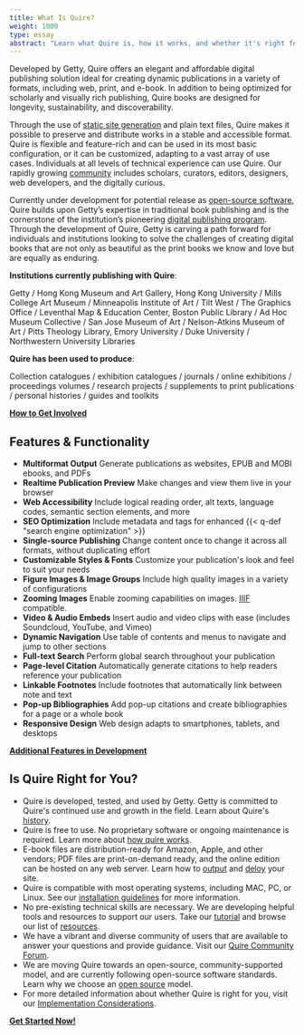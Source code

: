 ```yaml
---
title: What Is Quire?
weight: 1000
type: essay
abstract: "Learn what Quire is, how it works, and whether it's right for you"
---
```


Developed by Getty, Quire offers an elegant and affordable digital publishing solution ideal for creating dynamic
publications in a variety of formats, including web, print, and e-book. In addition to being optimized for scholarly
and visually rich publishing, Quire books are designed for longevity, sustainability, and discoverability.

Through the use of [static site generation](/about/how-it-works/) and plain text files, Quire makes it possible to preserve and distribute works in a stable and accessible format. Quire is flexible and feature-rich and can be used in its most basic configuration, or it can be customized, adapting to a  vast array of use cases. Individuals at all levels of technical experience can use Quire. Our rapidly growing [community](http://localhost:1313/community/community-showcase/) includes scholars, curators, editors, designers, web developers, and the digitally curious.

Currently under development for potential release as [open-source software](/about/open-source/), Quire builds upon Getty’s expertise in traditional book publishing and is the cornerstone of the institution’s pioneering [digital publishing program](https://www.getty.edu/publications/digital/index.html). Through the development of Quire, Getty is carving a path forward for individuals and institutions looking to solve the challenges of creating digital books that are not only as beautiful as the print books we know and love but are equally as enduring.

**Institutions currently publishing with Quire**:

Getty / Hong Kong Museum and Art Gallery, Hong Kong University / Mills College Art Museum / Minneapolis Institute of Art / Tilt West / The Graphics Office / Leventhal Map &  Education Center, Boston Public Library / Ad Hoc Museum  Collective / San Jose Museum of Art / Nelson-Atkins Museum of Art / Pitts Theology Library, Emory University / Duke University / Northwestern University Libraries

**Quire has been used to produce**:

Collection catalogues / exhibition catalogues / journals / online exhibitions / proceedings volumes / research projects / supplements to print publications / personal histories / guides and toolkits

<div class="action-button">

[**How to Get Involved**](/community/join-us/)
</div>

## Features & Functionality

<div class="feature-list">

- **Multiformat Output** Generate publications as websites, EPUB and MOBI ebooks, and PDFs
- **Realtime Publication Preview** Make changes and view them live in your browser
- **Web Accessibility** Include logical reading order, alt texts, language codes, semantic section elements, and more
- **SEO Optimization** Include metadata and tags for enhanced {{< q-def "search engine optimization" >}}
- **Single-source Publishing** Change content once to change it across all formats, without duplicating effort
- **Customizable Styles & Fonts** Customize your publication's look and feel to suit your needs
- **Figure Images & Image Groups** Include high quality images in a variety of configurations
- **Zooming Images** Enable zooming capabilities on images. [IIIF](https://iiif.io/) compatible.
- **Video & Audio Embeds** Insert audio and video clips with ease (includes Soundcloud, YouTube, and Vimeo)
- **Dynamic Navigation**  Use table of contents and menus to navigate and jump to other sections
- **Full-text Search** Perform global search throughout your publication
- **Page-level Citation** Automatically generate citations to help readers reference your publication
- **Linkable Footnotes** Include footnotes that automatically link between note and text
- **Pop-up Bibliographies** Add pop-up citations and create bibliographies for a page or a whole book
- **Responsive Design** Web design adapts to smartphones, tablets, and desktops

</div>

<div class="action-button">

[**Additional Features in Development**](/about/roadmap/)
</div>

## Is Quire Right for You?

- Quire is developed, tested, and used by Getty. Getty is committed to Quire's continued use and growth in the field.
Learn about Quire's [history](/about/history/).
- Quire is free to use. No proprietary software or ongoing maintenance is required.
Learn more about [how quire works](/about/how-it-works/).
- E-book files are distribution-ready for Amazon, Apple, and other vendors; PDF files are print-on-demand ready, and the online edition can be hosted on any web server.
Learn how to [output](/documentation/multiformat-output/) and [deloy](/documentation/site-deploy/) your site.
- Quire is compatible with most operating systems, including MAC, PC, or Linux.
See our [installation guidelines](/documentation/install-uninstall/) for more information.
- No pre-existing technical skills are necessary. We are developing helpful tools and resources to support our users.
Take our [tutorial](/learn/tutorial/) and browse our list of [resources](/learn/other-resources/).
- We have a vibrant and diverse community of users that are available to answer your questions and provide guidance.
Visit our [Quire Community Forum](https://github.com/thegetty/quire/discussions).
- We are moving Quire towards an open-source, community-supported model, and are currently following open-source software standards. Learn why we choose an [open source](/about/open-source/) model.
- For more detailed information about whether Quire is right for you, visit our [Implementation Considerations](/documentation/implementation/).

<div class="action-button">

[**Get Started Now!**](https://docs.google.com/forms/d/e/1FAIpQLScKOJEq9ivhwizmdazjuhxBII-s-5SUsnerWmyF8VteeeRBhA/viewform)
</div>
